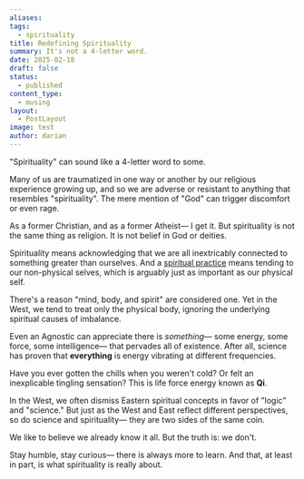 ```yaml
---
aliases: 
tags:
  - spirituality
title: Redefining Spirituality
summary: It's not a 4-letter word.
date: 2025-02-18
draft: false
status:
  - published
content_type:
  - musing
layout:
  - PostLayout
image: test
author: darian
---
```


"Spirituality" can sound like a 4-letter word to some. 

Many of us are traumatized in one way or another by our religious experience growing up, and so we are adverse or resistant to anything that resembles "spirituality". The mere mention of "God" can trigger discomfort or even rage. 

As a former Christian, and as a former Atheist— I get it. But spirituality is not the same thing as religion. It is not belief in God or deities. 

<span className="bold-underline">Spirituality</span> means acknowledging that we are all inextricably connected to something greater than ourselves. And a [spiritual practice](/daily-practice) means tending to our non-physical selves, which is arguably just as important as our physical self. 

There's a reason "mind, body, and spirit" are considered one. Yet in the West, we tend to treat only the physical body, ignoring the underlying spiritual causes of imbalance.

Even an Agnostic can appreciate there is _something_— some energy, some force, some intelligence— that pervades all of existence.  After all, science has proven that **everything** is energy vibrating at different frequencies.

Have you ever gotten the chills when you weren't cold? Or felt an inexplicable tingling sensation? This is life force energy known as **Qi**. 

In the West, we often dismiss Eastern spiritual concepts in favor of "logic" and "science." But just as the West and East reflect different perspectives, so do science and spirituality— they are two sides of the same coin.

We like to believe we already know it all. But the truth is: we don't.

Stay humble, stay curious— there is always more to learn. And that, at least in part, is what spirituality is really about. 





